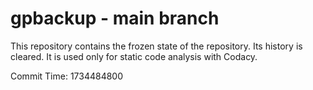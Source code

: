 # gpbackup - main branch

This repository contains the frozen state of the repository.
Its history is cleared. It is used only for static code
analysis with Codacy.

Commit Time: 1734484800